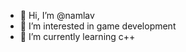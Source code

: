- 👋 Hi, I’m @namlav
- 👀 I’m interested in game development
- 🌱 I’m currently learning c++
<!---
namlav/namlav is a ✨ special ✨ repository because its `README.md` (this file) appears on your GitHub profile.
You can click the Preview link to take a look at your changes.
--->
